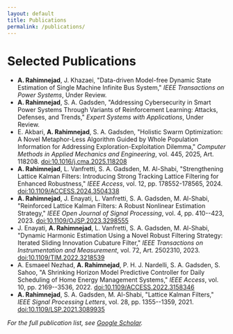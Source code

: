 ```yaml
---
layout: default
title: Publications
permalink: /publications/
---
```


# Selected Publications

- **A. Rahimnejad**, J. Khazaei, "Data-driven Model-free Dynamic State Estimation of Single Machine Infinite Bus System," _IEEE Transactions on Power Systems_, Under Review.
- **A. Rahimnejad**, S. A. Gadsden, "Addressing Cybersecurity in Smart Power Systems Through Variants of Reinforcement Learning: Attacks, Defenses, and Trends," _Expert Systems with Applications_, Under Review.
- E. Akbari, **A. Rahimnejad**, S. A. Gadsden, "Holistic Swarm Optimization: A Novel Metaphor-Less Algorithm Guided by Whole Population Information for Addressing Exploration-Exploitation Dilemma," _Computer Methods in Applied Mechanics and Engineering_, vol. 445, 2025, Art. 118208. [doi:10.1016/j.cma.2025.118208](https://doi.org/10.1016/j.cma.2025.118208)
- **A. Rahimnejad**, L. Vanfretti, S. A. Gadsden, M. Al-Shabi, "Strengthening Lattice Kalman Filters: Introducing Strong Tracking Lattice Filtering for Enhanced Robustness," _IEEE Access_, vol. 12, pp. 178552-178565, 2024. [doi:10.1109/ACCESS.2024.3504338](https://doi.org/10.1109/ACCESS.2024.3504338)
- **A. Rahimnejad**, J. Enayati, L. Vanfretti, S. A. Gadsden, M. Al-Shabi, "Reinforced Lattice Kalman Filters: A Robust Nonlinear Estimation Strategy," _IEEE Open Journal of Signal Processing_, vol. 4, pp. 410--423, 2023. [doi:10.1109/OJSP.2023.3298555](https://doi.org/10.1109/OJSP.2023.3298555)
- J. Enayati, **A. Rahimnejad**, L. Vanfretti, S. A. Gadsden, M. Al-Shabi, "Dynamic Harmonic Estimation Using a Novel Robust Filtering Strategy: Iterated Sliding Innovation Cubature Filter," _IEEE Transactions on Instrumentation and Measurement_, vol. 72, Art. 2502310, 2023. [doi:10.1109/TIM.2022.3218539](https://doi.org/10.1109/TIM.2022.3218539)
- A. Esmaeel Nezhad, **A. Rahimnejad**, P. H. J. Nardelli, S. A. Gadsden, S. Sahoo, "A Shrinking Horizon Model Predictive Controller for Daily Scheduling of Home Energy Management Systems," _IEEE Access_, vol. 10, pp. 2169--3536, 2022. [doi:10.1109/ACCESS.2022.3158346](https://doi.org/10.1109/ACCESS.2022.3158346)
- **A. Rahimnejad**, S. A. Gadsden, M. Al-Shabi, "Lattice Kalman Filters," _IEEE Signal Processing Letters_, vol. 28, pp. 1355--1359, 2021. [doi:10.1109/LSP.2021.3089935](https://doi.org/10.1109/LSP.2021.3089935)

_For the full publication list, see [Google Scholar](https://scholar.google.ca/citations?hl=en&user=wP-8K6MAAAAJ&view_op=list_works&sortby=pubdate)._